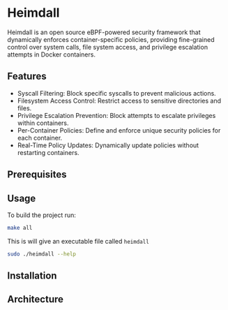 # Heimdall

Heimdall is an open source eBPF-powered security framework that dynamically enforces container-specific policies, providing fine-grained control over system calls, file system access, and privilege escalation attempts in Docker containers.

## Features
 - Syscall Filtering: Block specific syscalls to prevent malicious actions.
 - Filesystem Access Control: Restrict access to sensitive directories and files.
 - Privilege Escalation Prevention: Block attempts to escalate privileges within containers.
 - Per-Container Policies: Define and enforce unique security policies for each container.
 - Real-Time Policy Updates: Dynamically update policies without restarting containers.

## Prerequisites

## Usage
To build the project run:
```bash
make all
```


This is will give an executable file called `heimdall`
```bash
sudo ./heimdall --help
```


## Installation

## Architecture

